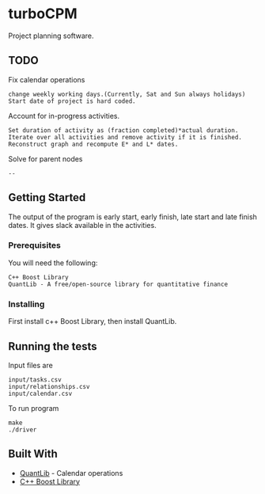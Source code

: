 # turboCPM

Project planning software.

## TODO
Fix calendar operations
```
change weekly working days.(Currently, Sat and Sun always holidays)
Start date of project is hard coded.
```
Account for in-progress activities.
```
Set duration of activity as (fraction completed)*actual duration.
Iterate over all activities and remove activity if it is finished. 
Reconstruct graph and recompute E* and L* dates.
```

Solve for parent nodes
```
--
```
## Getting Started
The output of the program is early start, early finish, late start and late finish dates.
It gives slack available in the activities.

### Prerequisites
You will need the following:
```
C++ Boost Library 
QuantLib - A free/open-source library for quantitative finance
```

### Installing

First install c++ Boost Library, then install QuantLib.

## Running the tests
Input files are
```
input/tasks.csv
input/relationships.csv
input/calendar.csv
```
To run program
```
make
./driver
```

## Built With

* [QuantLib](https://github.com/lballabio/quantlib) - Calendar operations
* [C++ Boost Library](https://www.boost.org/)
